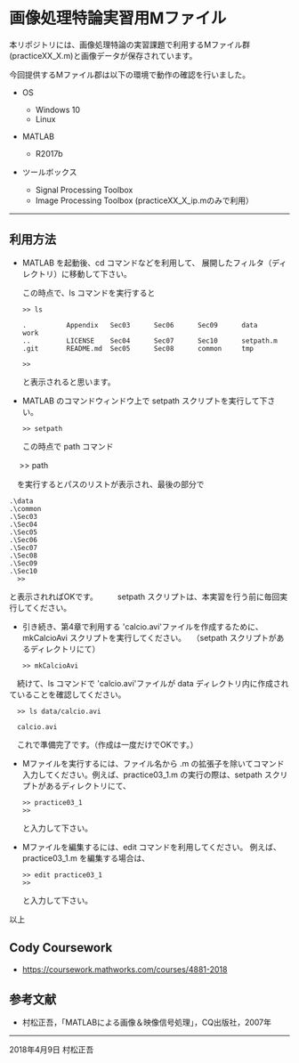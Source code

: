 # 画像処理特論実習用Mファイル

本リポジトリには、画像処理特論の実習課題で利用するMファイル群(practiceXX_X.m)と画像データが保存されています。

今回提供するMファイル郡は以下の環境で動作の確認を行いました。

- OS
  - Windows 10
  - Linux 

- MATLAB
  - R2017b

- ツールボックス
  - Signal Processing Toolbox
  - Image Processing Toolbox (practiceXX_X_ip.mのみで利用） 

---
## 利用方法 

- MATLAB を起動後、cd コマンドなどを利用して、
  展開したフィルタ（ディレクトリ）に移動して下さい。

  この時点で、ls コマンドを実行すると

      >> ls
        
      .          Appendix   Sec03      Sec06      Sec09      data       work       
      ..         LICENSE    Sec04      Sec07      Sec10      setpath.m  
      .git       README.md  Sec05      Sec08      common     tmp               
      
      >>

  と表示されると思います。

- MATLAB のコマンドウィンドウ上で setpath スクリプトを実行して下さい。

      >> setpath
  
  この時点で path コマンド

　    >> path

　を実行するとパスのリストが表示され、最後の部分で

	.\data
	.\common
	.\Sec03
	.\Sec04
	.\Sec05
	.\Sec06
	.\Sec07
	.\Sec08
	.\Sec09
	.\Sec10
      >>

  と表示されればOKです。
　
　setpath スクリプトは、本実習を行う前に毎回実行してください。

- 引き続き、第4章で利用する 'calcio.avi'ファイルを作成するために、mkCalcioAvi スクリプトを実行してください。
　（setpath スクリプトがあるディレクトリにて）

      >> mkCalcioAvi

　続けて、ls コマンドで 'calcio.avi'ファイルが data ディレクトリ内に作成されていることを確認してください。

      >> ls data/calcio.avi
        
      calcio.avi  

　これで準備完了です。（作成は一度だけでOKです。）

- Mファイルを実行するには、ファイル名から .m の拡張子を除いてコマンド入力してください。例えば、practice03_1.m の実行の際は、setpath スクリプトがあるディレクトリにて、

      >> practice03_1
      >>

  と入力して下さい。

- Mファイルを編集するには、edit コマンドを利用してください。
  例えば、practice03_1.m を編集する場合は、

      >> edit practice03_1
      >>

  と入力して下さい。

以上

## Cody Coursework

- https://coursework.mathworks.com/courses/4881-2018

## 参考文献
- 村松正吾，「MATLABによる画像＆映像信号処理」，CQ出版社，2007年
---
2018年4月9日 村松正吾

